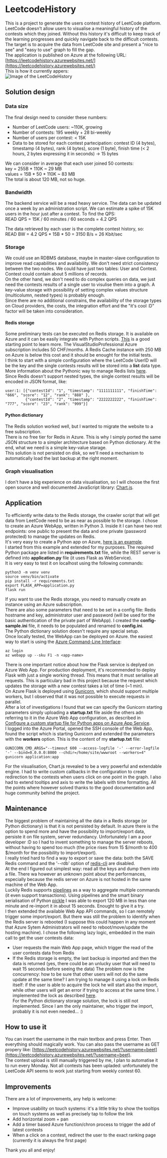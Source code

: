 # LeetcodeHistory
This is a project to generate the users contest history of LeetCode platform.  
LeetCode doesn't allow users to visualise a meaningful history of the contests which they joined. Without this history it's difficult to keep track of the learning progresses and quickly navigate back to the difficult contests.  
The target is to acquire the data from LeetCode site and present a "nice to see" and "easy to use" graph to fill the gap.  
The application is published on Azure at the following URL: [https://leetcodehistory.azurewebsites.net/](https://leetcodehistory.azurewebsites.net/)  
This is how it currently appers:  
![Image of the LeetCodeHistory](images/graph.png)

## Solution design
### Data size
The final design need to consider these numbers:
- Number of LeetCode users: ~110K, growing
- Number of contests: 195 weekly + 28 bi-weekly
- Number of users per contest: < 15K
- Data to be stored for each contest partecipation: contest ID (4 bytes), timestamp (4 bytes), rank (4 bytes), score (1 byte), finish time (< 2 hours, 2 bytes expressing it in seconds) -> 15 bytes

We can consider in average that each user joined 50 contests:  
key = 255B * 110K ~ 29 MB  
values = 15B * 50 * 110K ~ 83 MB  
The total is about 120 MB, not so huge.  

### Bandwidth
The backend service will be a read heavy service. The data can be updated once a week by an administration script. We can estimate a spike of 15K users in the hour just after a contest. To find the QPS:  
READ QPS = 15K / 60 minutes / 60 seconds = 4.2 QPS  

The data retrieved by each user is the complete contest history, so:  
READ BW = 4.2 QPS * 15B * 50 = 3150 B/s = 26 Kbit/sec  

### Storage
We could use an RDBMS database, maybe in master-slave configuration to improve read capabilities and availability. We don't need strict consistency between the two nodes. We could have just two tables: User and Contest. Contest could contain about 5 millions of records.  
On the other hand, we don't need to do complex queries on data, we just need the contests results of a single user to visulise them into a graph. A key-value storage with possibility of setting complex values structure (multicolumn, nested types) is probably enough.  
Since there are no additional constrains, the availability of the storage types on Cloud providers, the costs, the integration effort and the "it's cool :D" factor will be taken into consideration.  

#### Redis storage
Some preliminary tests can be executed on Redis storage. It is available on Azure and it can be easily integrate with Python scripts. [This](https://docs.microsoft.com/en-us/azure/azure-cache-for-redis/cache-python-get-started) is a good starting point to learn more.
The VisualStudioProfessional Azure subscription includes 50 CHF/months. A Redis Cache instance with 250 MB on Azure is below this cost and it should be enought for the initial tests.  
I think to start with a simple configuration where the LeetCode UserID will be the key and the single contests results will be stored into a **list** data type. More information about the Pythonic way to manage Redis lists [here](https://pythontic.com/database/redis/list).  
Since Redis doesn't support nested types, the single contest results will be encoded in JSON format, like:
```
user:1: [{"contestId": "1", "timestamp": "1111111111", "finishTime": "666", "score": "12", "rank": "888" },
         {"contestId": "2", "timestamp": "2222222222", "finishTime": "777", "score": "23", "rank": "999"}]
```

#### Python dictionary
The Redis solution worked well, but I wanted to migrate the website to a free subscription.  
There is no free tier for Redis in Azure. This is why I simply ported the same JSON structure to a simpler architecture based on Python dictionary. At the end, what we need is a simple key-value starage.  
This solution is not persisted on disk, so we'll need a mechanism to automatically load the last backup at the right moment.

### Graph visualisation
I don't have a big experience on data visualisation, so I will choose the first open source and well documented JavaScript library: [Chart.js](https://www.chartjs.org/).  

## Application
To efficiently write data to the Redis storage, the crawler script that will get data from LeetCode need to be as near as possible to the storage.
I chose to create an Azure WebApp, written in Python 3. Inside it I can have two rest endpoints: one public to present the data and one private (password protected) to manage the updates on Redis.  
It's very easy to create a Python app on Azure, [here is an example](https://docs.microsoft.com/en-us/azure/app-service/containers/quickstart-python?tabs=bash).  
I started from this example and extended for my purposes. The required Python package are listed in **requirements.txt** file, while the REST server is defined into **application.py** file (it uses Flask as WebService).  
It is very easy to test it on localhost using the following commands:  
```
python3 -m venv venv
source venv/bin/activate
pip install -r requirements.txt
export FLASK_APP=application.py
flask run
```
If you want to use the Redis storage, you need to manually create an instance using an Azure subscription.  
There are also some parameters that need to be set in a config file: Redis hostname and key, administrator user and password (will be used for the basic authentication of the private part of WebApp). I created the **config-sample.ini** file, it needs to be populated and renamed to **config.ini**.  
The Python dictionary solution doesn't require any special setup.  
Once locally tested, the WebApp can be deployed on Azure. the easiest way to start is using the [Azure Command-Line Interface](https://docs.microsoft.com/en-us/cli/azure/?view=azure-cli-latest):
```
az login
az webapp up --sku F1 -n <app-name>
```

There is one important notice about how the Flask service is deplyed on Azure Web App. For production deployment, it's recommended to deploy Flask with just a single working thread. This means that it must serialise all requests. This is particulary bad in this project because the request which updates the storage with a new contest takes a lot of time (~1 min).  
On Azure Flask is deployed using [Gunicorn](https://docs.gunicorn.org/en/stable/settings.html), which should support multiple workers, but I observed that it was not possible to execute requests in parallel.  
After a lot of investigations I found that we can specify the Gunicorn starting parameters simply uploading a **startup.txt** file aside the others adn referring to it in the Azure Web App configuration, as described in [Configure a custom startup file for Python apps on Azure App Service](https://docs.microsoft.com/en-us/azure/developer/python/tutorial-deploy-app-service-on-linux-04).  
I logged into the Azure Portal, opened the SSH console of the Web App, found the script which is starting Gunicorn and extended the parameters with the **workers** option. This is the content of my **startup.txt** file:  
```
GUNICORN_CMD_ARGS="--timeout 600 --access-logfile '-' --error-logfile '-' --bind=0.0.0.0:8000 --chdir=/home/site/wwwroot --workers=4" gunicorn application:app
```

For the visualisation, Chart.js revealed to be a very powerful and extendable engine. I had to write custom callbacks in the configuration to create redirection to the contests when users click on one point in the graph. I also had to extend tooltips and axis to write the labels with time formatting. All the points where however solved thanks to the good documentation and huge community behind the project.

## Maintenance
The biggest problem of maintaining all the data in a Redis storage (or Python dictionary) is that it is not persisted by default. In azure there is the option to spend more and have the possibility to import/export data, persiste it on file system, server redundancy. Unfortunately I am a poor developer :D so I had to invent something to manage the server reboots, without having to spend too much (the price rises from 15 $/month to 400 $/month for the possibility to import/export).  
I really tried hard to find a way to export or save the data: both the SAVE Redis command and the '--rdb' option of [redis-cli](https://redis.io/topics/rediscli) are disabled.  
At the end I figured out simplest way: read all the keys and dump them into a file. There wa however an unknown point about the performances, especially because the redis server on Azure is not hosted in the same machine of the Web App.  
Luckily Redis supports [pipelines](https://redis.io/topics/pipelining) as a way to aggregate multiple commands (it even support transactions). Using pipelines and the smart binary serialisation of Python [pickle](https://docs.python.org/3/library/pickle.html) I was able to export 120 MB in less than one minute and re-import it in about 15 seconds. Enought to give it a try.  
I then extended the available Web App API commands, so I can remotely trigger some import/export. But there was still the problem to identify when the Redis server is rebooted (I suppose this could happen in any moment that Azure Sytem Administrators will need to reboot/move/update the hosting machine). I chose the following lazy logic, embedded in the main call to get the user contests data:
* User requests the main Web App page, which trigger the read of the user contests data from Redis
* If the Redis storage is empty, the last backup is imported and then the data is returned (yes, there could be an unlucky user that will need to wait 15 seconds before seeing the data)
The problem now is the concurrency: how to be sure that other users will not do the same update at the same time? I am trying to manage it using a lock on Redis itself: if the user is able to acquire the lock he will start also the import, while other users will get an error if trying to access at the same time. I implemented the lock as described [here](https://redis.io/topics/distlock#:~:text=The%20simplest%20way%20to%20use,resource%2C%20it%20deletes%20the%20key.).  
For the Python dictionary storage solution, the lock is still not implemented. Since I am the only maintainer, who trigger the import, probably it is not even needed... :)  

## How to use it
You can insert the username in the main textbox and press Enter. Then everything should magically work. You can also pass the username as GET propery like: [https://leetcodehistory.azurewebsites.net/?username=beet](https://leetcodehistory.azurewebsites.net/?username=beet).  
The contest upload is still manually triggered by me, I plan to automatise it to run every Monday. Not all contests has been upladed: unfortunately the LeetCode API seems to work just starting from weekly contest 60.  

## Improvements
There are a lot of improvements, any help is welcome:
* Improve usability on touch systems: it's a little triky to show the tooltips on touch systems as well as precisely tap to follow the link
* Add horizontal zoom + pan
* Add a timer based Azure function/chron process to trigger the add of latest contests
* When a click on a contest, redirect the user to the exact ranking page (currently it is always the first page)

Thank you all and enjoy!
